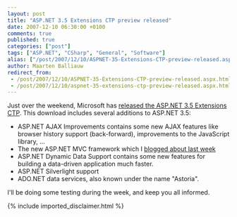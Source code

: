 ```yaml
---
layout: post
title: "ASP.NET 3.5 Extensions CTP preview released"
date: 2007-12-10 06:30:00 +0100
comments: true
published: true
categories: ["post"]
tags: ["ASP.NET", "CSharp", "General", "Software"]
alias: ["/post/2007/12/10/ASPNET-35-Extensions-CTP-preview-released.aspx", "/post/2007/12/10/aspnet-35-extensions-ctp-preview-released.aspx"]
author: Maarten Balliauw
redirect_from:
 - /post/2007/12/10/ASPNET-35-Extensions-CTP-preview-released.aspx.html
 - /post/2007/12/10/aspnet-35-extensions-ctp-preview-released.aspx.html
---
```

<p>
Just over the weekend, Microsoft has <a href="http://weblogs.asp.net/scottgu/archive/2007/12/09/asp-net-3-5-extensions-ctp-preview-released.aspx" target="_blank">released the ASP.NET 3.5 Extensions CTP</a>. This download includes several additions to ASP.NET 3.5: 
</p>
<ul>
	<li>ASP.NET AJAX Improvements contains some new AJAX features like browser history support (back-forward), improvements to the JavaScript library, ...</li>
	<li>The new ASP.NET MVC framework which I <a href="/post/2007/11/ASPNET-MVC-framework-preview-to-be-released-next-week.aspx" target="_blank">blogged about last week</a></li>
	<li>ASP.NET Dynamic Data Support contains some new features for building a data-driven application much faster.</li>
	<li>ASP.NET Silverlight support</li>
	<li>ADO.NET data services, also known under the name &quot;Astoria&quot;.</li>
</ul>
<p>
I&#39;ll be doing some testing during the week, and keep you all informed. 
</p>

{% include imported_disclaimer.html %}
